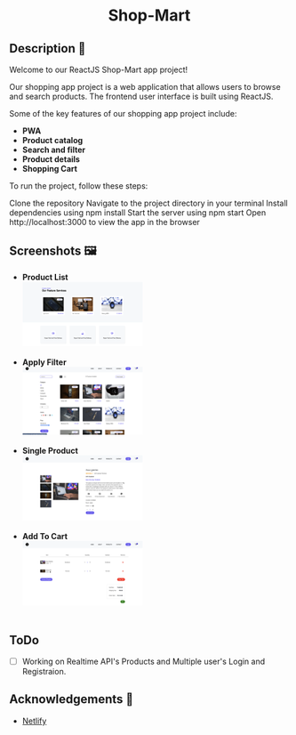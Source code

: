 <div align="center">
 <h1>Shop-Mart</h1>
</div>

## Description 🦚

Welcome to our ReactJS Shop-Mart app project!

Our shopping app project is a web application that allows users to browse and search products. The frontend user interface is built using ReactJS.

Some of the key features of our shopping app project include:

- **PWA**
- **Product catalog**
- **Search and filter**
- **Product details**
- **Shopping Cart**

To run the project, follow these steps:

Clone the repository
Navigate to the project directory in your terminal
Install dependencies using npm install
Start the server using npm start
Open http://localhost:3000 to view the app in the browser

## Screenshots 🖼

- **Product List** <br>
  <img src="/public/Images/ProductList.png" width="45%" alt="Product List"> <br> <br>
- **Apply Filter** <br>
  <img src="/public/Images/ApplyFilter.png" width="45%" alt="Apply Filter"> <br> <br>
- **Single Product** <br>
  <img src="/public/Images/SingleProduct.png" width="45%" alt="Single Product"> <br> <br>
- **Add To Cart** <br>
  <img src="/public/Images/AddToCart.png" width="45%" alt="Add To Cart"> <br> <br>

## ToDo

- [ ] Working on Realtime API's Products and Multiple user's Login and Registraion.

## Acknowledgements 🙏

- [Netlify](https://shopp-mart.netlify.app/)
